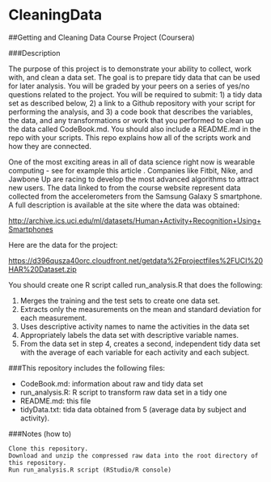 # CleaningData

##Getting and Cleaning Data Course Project (Coursera)

###Description

The purpose of this project is to demonstrate your ability to collect, work with, and clean a data set. The goal is to prepare tidy data that can be used for later analysis. You will be graded by your peers on a series of yes/no questions related to the project. You will be required to submit: 1) a tidy data set as described below, 2) a link to a Github repository with your script for performing the analysis, and 3) a code book that describes the variables, the data, and any transformations or work that you performed to clean up the data called CodeBook.md. You should also include a README.md in the repo with your scripts. This repo explains how all of the scripts work and how they are connected.

One of the most exciting areas in all of data science right now is wearable computing - see for example this article . Companies like Fitbit, Nike, and Jawbone Up are racing to develop the most advanced algorithms to attract new users. The data linked to from the course website represent data collected from the accelerometers from the Samsung Galaxy S smartphone. A full description is available at the site where the data was obtained:

http://archive.ics.uci.edu/ml/datasets/Human+Activity+Recognition+Using+Smartphones

Here are the data for the project:

https://d396qusza40orc.cloudfront.net/getdata%2Fprojectfiles%2FUCI%20HAR%20Dataset.zip

You should create one R script called run_analysis.R that does the following:

1.  Merges the training and the test sets to create one data set.
2.  Extracts only the measurements on the mean and standard deviation for each measurement.
3.  Uses descriptive activity names to name the activities in the data set
4.  Appropriately labels the data set with descriptive variable names.
5.  From the data set in step 4, creates a second, independent tidy data set with the average of each variable for each activity and each subject.

###This repository includes the following files:

- CodeBook.md: information about raw and tidy data set
- run_analysis.R: R script to transform raw data set in a tidy one
- README.md: this file
- tidyData.txt: tida data obtained from 5 (average data by subject and activity).

###Notes (how to)

    Clone this repository.
    Download and unzip the compressed raw data into the root directory of this repository.
    Run run_analysis.R script (RStudio/R console)



